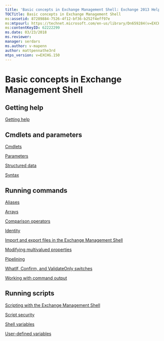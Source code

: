 ```yaml
---
title: 'Basic concepts in Exchange Management Shell: Exchange 2013 Help'
TOCTitle: Basic concepts in Exchange Management Shell
ms:assetid: 87289884-7526-4f12-bf36-b252f4eff97e
ms:mtpsurl: https://technet.microsoft.com/en-us/library/Dn659284(v=EXCHG.150)
ms:contentKeyID: 62222299
ms.date: 03/23/2018
ms.reviewer: 
manager: serdars
ms.author: v-mapenn
author: mattpennathe3rd
mtps_version: v=EXCHG.150
---
```


# Basic concepts in Exchange Management Shell

## Getting help

[Getting help](https://technet.microsoft.com/en-us/library/aa997174\(v=exchg.150\))

## Cmdlets and parameters

[Cmdlets](cmdlets-exchange-2013-help.md)

[Parameters](https://technet.microsoft.com/en-us/library/bb124388\(v=exchg.150\))

[Structured data](https://technet.microsoft.com/en-us/library/aa996386\(v=exchg.150\))

[Syntax](https://technet.microsoft.com/en-us/library/bb123552\(v=exchg.150\))

## Running commands

[Aliases](https://technet.microsoft.com/en-us/library/bb123977\(v=exchg.150\))

[Arrays](https://technet.microsoft.com/en-us/library/aa998267\(v=exchg.150\))

[Comparison operators](https://technet.microsoft.com/en-us/library/bb125229\(v=exchg.150\))

[Identity](identity-exchange-2013-help.md)

[Import and export files in the Exchange Management Shell](import-and-export-files-in-the-exchange-management-shell-exchange-2013-help.md)

[Modifying multivalued properties](modifying-multivalued-properties-exchange-2013-help.md)

[Pipelining](https://technet.microsoft.com/en-us/library/aa998260\(v=exchg.150\))

[WhatIf, Confirm, and ValidateOnly switches](whatif-confirm-and-validateonly-switches-exchange-2013-help.md)

[Working with command output](working-with-command-output-exchange-2013-help.md)

## Running scripts

[Scripting with the Exchange Management Shell](https://technet.microsoft.com/en-us/library/bb123798\(v=exchg.150\))

[Script security](https://technet.microsoft.com/en-us/library/bb125017\(v=exchg.150\))

[Shell variables](https://technet.microsoft.com/en-us/library/bb124036\(v=exchg.150\))

[User-defined variables](https://technet.microsoft.com/en-us/library/bb123690\(v=exchg.150\))
